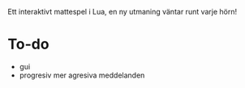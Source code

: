 Ett interaktivt mattespel i Lua, en ny utmaning väntar runt varje hörn!

# To-do
- gui
- progresiv mer agresiva meddelanden
